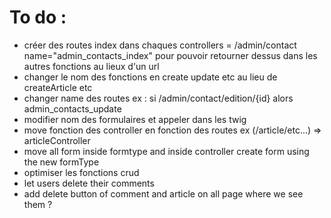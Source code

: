# To do :
- créer des routes index dans chaques controllers = /admin/contact name="admin_contacts_index" pour pouvoir retourner dessus dans les autres fonctions au lieux d'un url
- changer le nom des fonctions en create update etc au lieu de createArticle etc
- changer name des routes ex : si /admin/contact/edition/{id} alors admin_contacts_update
- modifier nom des formulaires et appeler dans les twig
- move fonction des controller en fonction des routes ex (/article/etc...) => articleController
- move all form inside formtype and inside controller create form using the new formType
- optimiser les fonctions crud
- let users delete their comments
- add delete button of comment and article on all page where we see them ?


